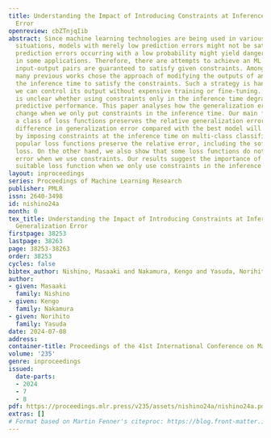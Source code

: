 ```yaml
---
title: Understanding the Impact of Introducing Constraints at Inference Time on Generalization
  Error
openreview: cbZTnjqIib
abstract: Since machine learning technologies are being used in various practical
  situations, models with merely low prediction errors might not be satisfactory;
  prediction errors occurring with a low probability might yield dangerous results
  in some applications. Therefore, there are attempts to achieve an ML model whose
  input-output pairs are guaranteed to satisfy given constraints. Among such attempts,
  many previous works chose the approach of modifying the outputs of an ML model at
  the inference time to satisfy the constraints. Such a strategy is handy because
  we can control its output without expensive training or fine-tuning. However, it
  is unclear whether using constraints only in the inference time degrades a model’s
  predictive performance. This paper analyses how the generalization error bounds
  change when we only put constraints in the inference time. Our main finding is that
  a class of loss functions preserves the relative generalization error, i.e., the
  difference in generalization error compared with the best model will not increase
  by imposing constraints at the inference time on multi-class classification. Some
  popular loss functions preserve the relative error, including the softmax cross-entropy
  loss. On the other hand, we also show that some loss functions do not preserve relative
  error when we use constraints. Our results suggest the importance of choosing a
  suitable loss function when we only use constraints in the inference time.
layout: inproceedings
series: Proceedings of Machine Learning Research
publisher: PMLR
issn: 2640-3498
id: nishino24a
month: 0
tex_title: Understanding the Impact of Introducing Constraints at Inference Time on
  Generalization Error
firstpage: 38253
lastpage: 38263
page: 38253-38263
order: 38253
cycles: false
bibtex_author: Nishino, Masaaki and Nakamura, Kengo and Yasuda, Norihito
author:
- given: Masaaki
  family: Nishino
- given: Kengo
  family: Nakamura
- given: Norihito
  family: Yasuda
date: 2024-07-08
address:
container-title: Proceedings of the 41st International Conference on Machine Learning
volume: '235'
genre: inproceedings
issued:
  date-parts:
  - 2024
  - 7
  - 8
pdf: https://proceedings.mlr.press/v235/assets/nishino24a/nishino24a.pdf
extras: []
# Format based on Martin Fenner's citeproc: https://blog.front-matter.io/posts/citeproc-yaml-for-bibliographies/
---
```


